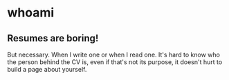 # whoami

## Resumes are boring!

But necessary.  When I write one or when I read one. It's hard to know who the person behind the CV is, even if that's not its purpose, it doesn't hurt to build a page about yourself.